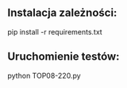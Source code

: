 ## Instalacja zależności:
pip install -r requirements.txt

## Uruchomienie testów:
python TOP08-220.py